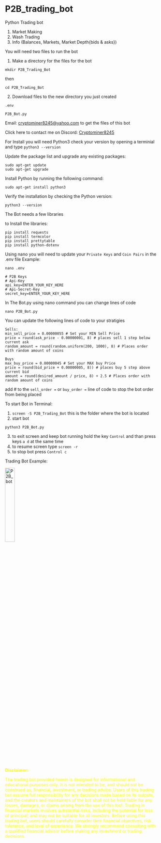 # P2B_trading_bot
Python Trading bot

1. Market Making
2. Wash Trading
3. Info (Balances, Markets, Market Depth{bids & asks})

You will need two files to run the bot

1. Make a directory for the files for the bot 
```
mkdir P2B_Trading_Bot
```
then
```
cd P2B_Trading_Bot
```
2. Download files to the new directory you just created
```
.env

P2B_Bot.py
```
Email: cryptominer8245@yahoo.com to get the files of this bot

Click here to contact me on Discord: <a href="https://discord.com/users/412476381725720576">Cryptominer8245</a>

For Install you will need Python3
check your version by opening a terminial and type
```python3 --version```

Update the package list and upgrade any existing packages:
```
sudo apt-get update
sudo apt-get upgrade
```
Install Python by running the following command:
```
sudo apt-get install python3
```
Verify the installation by checking the Python version:
```
python3 --version
```

The Bot needs a few libraries

to Install the libraries:
```
pip install requests
pip install termcolor
pip install prettytable
pip install python-dotenv
```
Using nano you will need to update your ``Private Keys`` and ``Coin Pairs`` in the .env file
Example:
```
nano .env
```

```
# P2B Keys
# Api-Key
api_key=ENTER_YOUR_KEY_HERE
# Api-Secret-Key
secret_key=ENTER_YOUR_KEY_HERE
```

In The Bot.py using nano command you can change lines of code 
```
nano P2B_Bot.py
```

You can update the following lines of code to your stratigies
```
Sells:
min_sell_price = 0.00000055 # Set your MIN Sell Price
price = round(ask_price - 0.00000001, 8) # places sell 1 step below current ask
random_amount = round(random.uniform(200, 1000), 8) # Places order with random amount of coins 

Buys
max_buy_price = 0.00000045 # Set your MAX buy Price
price = round(bid_price + 0.00000005, 8)) # places buy 5 step above current bid
amount = round(desired_amount / price, 8) + 2.5 # Places order with random amount of coins
```

add # to the ``sell_order =`` or ``buy_order =`` line of code to stop the bot order from being placed

To start Bot in Terminal:
1. `screen -S P2B_Trading_Bot` this is the folder where the bot is located
2. start bot
```
python3 P2B_Bot.py
```
3. to exit screen and keep bot running hold the key `Control` and than press keys `a d` at the same time
4. to resume screen type `screen -r`
5. to stop bot press `Control c`

Trading Bot Example:

<img src="https://user-images.githubusercontent.com/40405385/225487089-62e2a8b4-4196-464a-8393-e8fb7fa699a7.png" width="25%" alt="P2B_bot">

<div style="color: yellow;">

**Disclaimer:**

The trading bot provided herein is designed for informational and educational purposes only. It is not intended to be, and should not be construed as, financial, investment, or trading advice. Users of this trading bot assume full responsibility for any decisions made based on its outputs, and the creators and maintainers of the bot shall not be held liable for any losses, damages, or claims arising from the use of this tool. Trading in financial markets involves substantial risks, including the potential for loss of principal, and may not be suitable for all investors. Before using this trading bot, users should carefully consider their financial objectives, risk tolerance, and level of experience. We strongly recommend consulting with a qualified financial advisor before making any investment or trading decisions.

</div>
